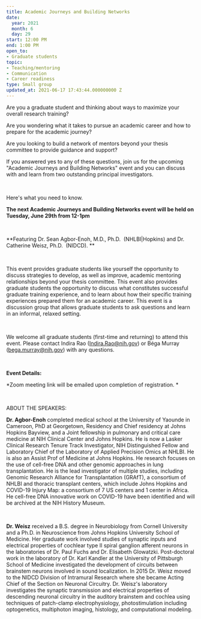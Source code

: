 ```yaml
---
title: Academic Journeys and Building Networks
date:
  year: 2021
  month: 6
  day: 29
start: 12:00 PM
end: 1:00 PM
open_to:
- Graduate students
topic:
- Teaching/mentoring
- Communication
- Career readiness
type: Small group
updated_at: 2021-06-17 17:43:44.000000000 Z
---
```

Are you a graduate student and thinking about ways to maximize your
overall research training?

Are you wondering what it takes to pursue an academic career and how to
prepare for the academic journey? 

Are you looking to build a network of mentors beyond your thesis
committee to provide guidance and support? 

If you answered yes to any of these questions, join us for the upcoming
"Academic Journeys and Building Networks" event and you can discuss with
and learn from two outstanding principal investigators.

 

Here's what you need to know.  

**The next Academic Journeys and Building Networks event will be held on
Tuesday, June 29th from 12-1pm**

 

**Featuring Dr. Sean Agbor-Enoh, M.D., Ph.D.  (NHLBI\|Hopkins) and Dr.
Catherine Weisz, Ph.D.  (NIDCD). **

 

This event provides graduate students like yourself the opportunity to
discuss strategies to develop, as well as improve, academic mentoring
relationships beyond your thesis committee. This event also provides
graduate students the opportunity to discuss what constitutes successful
graduate training experience, and to learn about how their specific
training experiences prepared them for an academic career. This event is
a discussion group that allows graduate students to ask questions and
learn in an informal, relaxed setting.

 

We welcome all graduate students (first-time and returning) to attend
this event. Please contact Indira Rao
([Indira.Rao@nih.gov](mailto:Indira.Rao@nih.gov)) or Béga Murray
([bega.murray@nih.gov](mailto:bega.murray@nih.gov)) with any questions.

 

**Event Details:**

*Zoom meeting link will be emailed upon completion of registration. *

 

ABOUT THE SPEAKERS:

**Dr. Agbor-Enoh** completed medical school at the University of Yaounde
in Cameroon, PhD at Georgetown, Residency and Chief residency at Johns
Hopkins Bayview, and a Joint fellowship in pulmonary and critical care
medicine at NIH Clinical Center and Johns Hopkins. He is now a Lasker
Clinical Research Tenure Track Investigator, NIH Distinguished Fellow
and Laboratory Chief of the Laboratory of Applied Precision Omics at
NHLBI. He is also an Assist Prof of Medicine at Johns Hopkins. He
research focuses on the use of cell-free DNA and other genomic
approaches in lung transplantation. He is the lead investigator of
multiple studies, including Genomic Research Alliance for
Transplantation (GRAfT), a consortium of NHLBI and thoracic transplant
centers, which include Johns Hopkins and COVID-19 Injury Map: a
consortium of 7 US centers and 1 center in Africa. He cell-free DNA
innovative work on COVID-19 have been identified and will be archived at
the NIH History Museum.

 

**Dr. Weisz** received a B.S. degree in Neurobiology from Cornell
University and a Ph.D. in Neuroscience from Johns Hopkins University
School of Medicine. Her graduate work involved studies of synaptic
inputs and electrical properties of cochlear type II spiral ganglion
afferent neurons in the laboratories of Dr. Paul Fuchs and Dr. Elisabeth
Glowatzki. Post-doctoral work in the laboratory of Dr. Karl Kandler at
the University of Pittsburgh School of Medicine investigated the
development of circuits between brainstem neurons involved in sound
localization. In 2015 Dr. Weisz moved to the NIDCD Division of
Intramural Research where she became Acting Chief of the Section on
Neuronal Circuitry. Dr. Weisz's laboratory investigates the synaptic
transmission and electrical properties of descending neuronal circuitry
in the auditory brainstem and cochlea using techniques of patch-clamp
electrophysiology, photostimulation including optogenetics, multiphoton
imaging, histology, and computational modeling.
